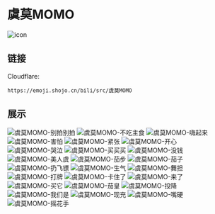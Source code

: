 # 虞莫MOMO
![icon](https://emoji.shojo.cn/bili/src/虞莫MOMO/icon.png)
## 链接
Cloudflare:
```
https://emoji.shojo.cn/bili/src/虞莫MOMO
```
## 展示
![虞莫MOMO-别拍别拍](https://emoji.shojo.cn/bili/src/虞莫MOMO/虞莫MOMO-别拍别拍.png)
![虞莫MOMO-不吃主食](https://emoji.shojo.cn/bili/src/虞莫MOMO/虞莫MOMO-不吃主食.png)
![虞莫MOMO-嗨起来](https://emoji.shojo.cn/bili/src/虞莫MOMO/虞莫MOMO-嗨起来.png)
![虞莫MOMO-害怕](https://emoji.shojo.cn/bili/src/虞莫MOMO/虞莫MOMO-害怕.png)
![虞莫MOMO-紧张](https://emoji.shojo.cn/bili/src/虞莫MOMO/虞莫MOMO-紧张.png)
![虞莫MOMO-开心](https://emoji.shojo.cn/bili/src/虞莫MOMO/虞莫MOMO-开心.png)
![虞莫MOMO-哭泣](https://emoji.shojo.cn/bili/src/虞莫MOMO/虞莫MOMO-哭泣.png)
![虞莫MOMO-买买买](https://emoji.shojo.cn/bili/src/虞莫MOMO/虞莫MOMO-买买买.png)
![虞莫MOMO-没钱](https://emoji.shojo.cn/bili/src/虞莫MOMO/虞莫MOMO-没钱.png)
![虞莫MOMO-美人虞](https://emoji.shojo.cn/bili/src/虞莫MOMO/虞莫MOMO-美人虞.png)
![虞莫MOMO-茄步](https://emoji.shojo.cn/bili/src/虞莫MOMO/虞莫MOMO-茄步.png)
![虞莫MOMO-茄子](https://emoji.shojo.cn/bili/src/虞莫MOMO/虞莫MOMO-茄子.png)
![虞莫MOMO-扔飞镖](https://emoji.shojo.cn/bili/src/虞莫MOMO/虞莫MOMO-扔飞镖.png)
![虞莫MOMO-生气](https://emoji.shojo.cn/bili/src/虞莫MOMO/虞莫MOMO-生气.png)
![虞莫MOMO-舞担](https://emoji.shojo.cn/bili/src/虞莫MOMO/虞莫MOMO-舞担.png)
![虞莫MOMO-打牌](https://emoji.shojo.cn/bili/src/虞莫MOMO/虞莫MOMO-打牌.png)
![虞莫MOMO-卡住了](https://emoji.shojo.cn/bili/src/虞莫MOMO/虞莫MOMO-卡住了.png)
![虞莫MOMO-来了](https://emoji.shojo.cn/bili/src/虞莫MOMO/虞莫MOMO-来了.png)
![虞莫MOMO-买它](https://emoji.shojo.cn/bili/src/虞莫MOMO/虞莫MOMO-买它.png)
![虞莫MOMO-茄皇](https://emoji.shojo.cn/bili/src/虞莫MOMO/虞莫MOMO-茄皇.png)
![虞莫MOMO-投降](https://emoji.shojo.cn/bili/src/虞莫MOMO/虞莫MOMO-投降.png)
![虞莫MOMO-我们是](https://emoji.shojo.cn/bili/src/虞莫MOMO/虞莫MOMO-我们是.png)
![虞莫MOMO-现充](https://emoji.shojo.cn/bili/src/虞莫MOMO/虞莫MOMO-现充.png)
![虞莫MOMO-嘴硬](https://emoji.shojo.cn/bili/src/虞莫MOMO/虞莫MOMO-嘴硬.png)
![虞莫MOMO-摇花手](https://emoji.shojo.cn/bili/src/虞莫MOMO/虞莫MOMO-摇花手.png)
